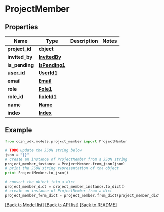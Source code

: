 # ProjectMember


## Properties

Name | Type | Description | Notes
------------ | ------------- | ------------- | -------------
**project_id** | **object** |  | 
**invited_by** | [**InvitedBy**](InvitedBy.md) |  | 
**is_pending** | [**IsPending1**](IsPending1.md) |  | 
**user_id** | [**UserId1**](UserId1.md) |  | 
**email** | [**Email**](Email.md) |  | 
**role** | [**Role1**](Role1.md) |  | 
**role_id** | [**RoleId1**](RoleId1.md) |  | 
**name** | [**Name**](Name.md) |  | 
**index** | [**Index**](Index.md) |  | 

## Example

```python
from odin_sdk.models.project_member import ProjectMember

# TODO update the JSON string below
json = "{}"
# create an instance of ProjectMember from a JSON string
project_member_instance = ProjectMember.from_json(json)
# print the JSON string representation of the object
print ProjectMember.to_json()

# convert the object into a dict
project_member_dict = project_member_instance.to_dict()
# create an instance of ProjectMember from a dict
project_member_form_dict = project_member.from_dict(project_member_dict)
```
[[Back to Model list]](../README.md#documentation-for-models) [[Back to API list]](../README.md#documentation-for-api-endpoints) [[Back to README]](../README.md)


